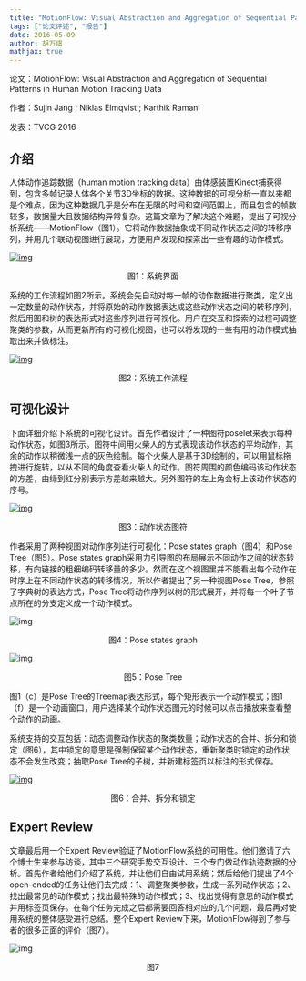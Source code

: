 ```yaml
---
title: "MotionFlow: Visual Abstraction and Aggregation of Sequential Patterns in Human Motion Tracking Data"
tags: ["论文评述", "报告"]
date: 2016-05-09
author: 胡万祺
mathjax: true
---
```


论文：MotionFlow: Visual Abstraction and Aggregation of Sequential Patterns in Human Motion Tracking Data

作者：Sujin Jang ; Niklas Elmqvist ; Karthik Ramani

发表：TVCG 2016

## 介绍

人体动作追踪数据（human motion tracking data）由体感装置Kinect捕获得到，包含多帧记录人体各个关节3D坐标的数据。这种数据的可视分析一直以来都是个难点，因为这种数据几乎是分布在无限的时间和空间范围上，而且包含的帧数较多，数据量大且数据结构异常复杂。这篇文章为了解决这个难题，提出了可视分析系统——MotionFlow（图1）。它将动作数据抽象成不同动作状态之间的转移序列，并用几个联动视图进行展现，方便用户发现和探索出一些有趣的动作模式。

[![img](http://www.cad.zju.edu.cn/home/vagblog/wp-content/uploads/2016/05/11.png)](http://www.cad.zju.edu.cn/home/vagblog/wp-content/uploads/2016/05/11.png)

<center>图1：系统界面</center>

系统的工作流程如图2所示。系统会先自动对每一帧的动作数据进行聚类，定义出一定数量的动作状态，并将原始的动作数据表达成这些动作状态之间的转移序列，然后用图和树的表达形式对这些序列进行可视化。用户在交互和探索的过程可调整聚类的参数，从而更新所有的可视化视图，也可以将发现的一些有用的动作模式抽取出来并做标注。

[![img](http://www.cad.zju.edu.cn/home/vagblog/wp-content/uploads/2016/05/21.png)](http://www.cad.zju.edu.cn/home/vagblog/wp-content/uploads/2016/05/21.png)

<center>图2：系统工作流程</center>

## 可视化设计

下面详细介绍下系统的可视化设计。首先作者设计了一种图符poselet来表示每种动作状态，如图3所示。图符中间用火柴人的方式表现该动作状态的平均动作，其余的动作以稍微浅一点的灰色绘制。每个火柴人是基于3D绘制的，可以用鼠标拖拽进行旋转，以从不同的角度查看火柴人的动作。图符周围的颜色编码该动作状态的方差，由绿到红分别表示方差越来越大。另外图符的左上角会标上该动作状态的序号。

[![img](http://www.cad.zju.edu.cn/home/vagblog/wp-content/uploads/2016/05/32.png)](http://www.cad.zju.edu.cn/home/vagblog/wp-content/uploads/2016/05/32.png)

<center>图3：动作状态图符</center>

作者采用了两种视图对动作序列进行可视化：Pose states graph（图4）和Pose Tree（图5）。Pose states graph采用力引导图的布局展示不同动作之间的状态转移，有向链接的粗细编码转移量的多少。然而在这个视图里并不能看出每个动作在时序上在不同动作状态的转移情况，所以作者提出了另一种视图Pose Tree，参照了字典树的表达方式，Pose Tree将动作序列以树的形式展开，并将每一个叶子节点所在的分支定义成一个动作模式。

![img](http://www.cad.zju.edu.cn/home/vagblog/wp-content/uploads/2016/05/41.png)

<center>图4：Pose states graph</center>

[![img](http://www.cad.zju.edu.cn/home/vagblog/wp-content/uploads/2016/05/51.png)](http://www.cad.zju.edu.cn/home/vagblog/wp-content/uploads/2016/05/51.png)

<center>图5：Pose Tree</center>

图1（c）是Pose Tree的Treemap表达形式，每个矩形表示一个动作模式；图1（f）是一个动画窗口，用户选择某个动作状态图元的时候可以点击播放来查看整个动作的动画。

系统支持的交互包括：动态调整动作状态的聚类数量；动作状态的合并、拆分和锁定（图6），其中锁定的意思是强制保留某个动作状态，重新聚类时锁定的动作状态不会发生改变；抽取Pose Tree的子树，并新建标签页以标注的形式保存。

[![img](http://www.cad.zju.edu.cn/home/vagblog/wp-content/uploads/2016/05/6.png)](http://www.cad.zju.edu.cn/home/vagblog/wp-content/uploads/2016/05/6.png)

<center>图6：合并、拆分和锁定</center>



## Expert Review

文章最后用一个Expert Review验证了MotionFlow系统的可用性。他们邀请了六个博士生来参与访谈，其中三个研究手势交互设计、三个专门做动作轨迹数据的分析。首先作者给他们介绍了系统，并让他们自由试用系统；然后给他们提出了4个open-ended的任务让他们去完成：1、调整聚类参数，生成一系列动作状态；2、找出最常见的动作模式；找出最特殊的动作模式；3、找出觉得有意思的动作模式并用标签页保存。在每个任务完成之后都需要回答相对应的几个问题，最后再对使用系统的整体感受进行总结。整个Expert Review下来，MotionFlow得到了参与者的很多正面的评价（图7）。

![img](http://www.cad.zju.edu.cn/home/vagblog/wp-content/uploads/2016/05/7.png)

<center>图7</center>